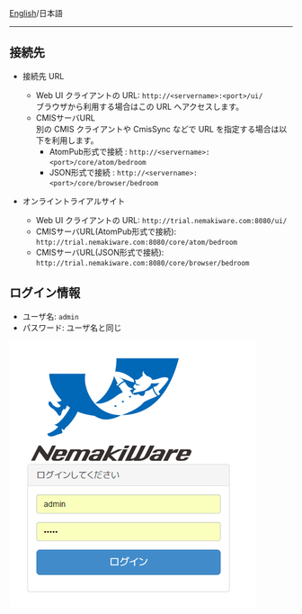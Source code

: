 [English](https://github.com/aegif/NemakiWare/wiki/Access)/日本語
***

## 接続先

* 接続先 URL
  * Web UI クライアントの URL: `http://<servername>:<port>/ui/`  
ブラウザから利用する場合はこの URL へアクセスします。
  * CMISサーバURL  
別の CMIS クライアントや CmisSync などで URL を指定する場合は以下を利用します。
     * AtomPub形式で接続 : `http://<servername>:<port>/core/atom/bedroom`
     * JSON形式で接続 : `http://<servername>:<port>/core/browser/bedroom`

* オンライントライアルサイト
  * Web UI クライアントの URL:  `http://trial.nemakiware.com:8080/ui/` 
  * CMISサーバURL(AtomPub形式で接続): `http://trial.nemakiware.com:8080/core/atom/bedroom`
  * CMISサーバURL(JSON形式で接続): `http://trial.nemakiware.com:8080/core/browser/bedroom`

## ログイン情報
* ユーザ名: `admin`
* パスワード: ユーザ名と同じ

![NemakiWare Login Screen](Images/NemakiWare-Login-Ja.png)

